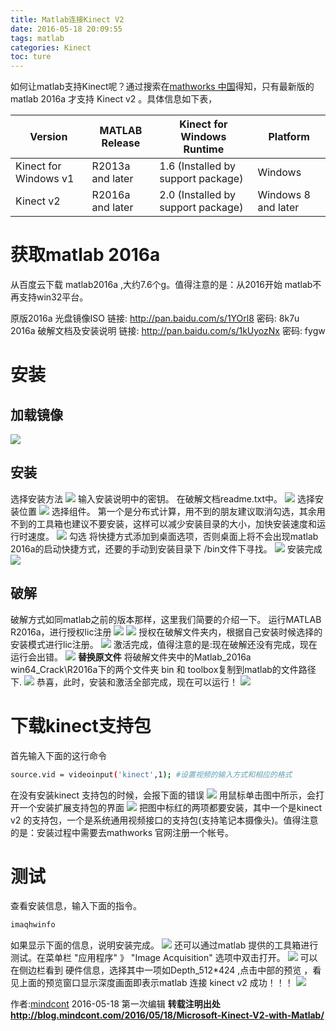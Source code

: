 ```yaml
---
title: Matlab连接Kinect V2
date: 2016-05-18 20:09:55
tags: matlab
categories: Kinect
toc: ture
---
```

如何让matlab支持Kinect呢？通过搜索在[mathworks 中国](http://cn.mathworks.com/hardware-support/kinect-windows.html)得知，只有最新版的 matlab 2016a 才支持 Kinect v2 。具体信息如下表，

|Version|	MATLAB Release	|Kinect for Windows Runtime	|Platform|
|---|---|---|---|
|Kinect for Windows v1|	R2013a and later|	1.6 (Installed by support package)|	Windows|
|Kinect v2	|R2016a and later|	2.0 (Installed by support package)|	Windows 8 and later|

# 获取matlab 2016a

从百度云下载 matlab2016a ,大约7.6个g。值得注意的是：从2016开始 matlab不再支持win32平台。

原版2016a 光盘镜像ISO
链接: http://pan.baidu.com/s/1YOrl8 密码: 8k7u
2016a 破解文档及安装说明
链接: http://pan.baidu.com/s/1kUyozNx 密码: fygw

# 安装

## 加载镜像
![](http://static.mindcont.com/blog/images/tools/matlab/matlab-2016a-1.jpg)
## 安装
选择安装方法
![](http://static.mindcont.com/blog/images/tools/matlab/matlab-2016a-2.jpg)
输入安装说明中的密钥。 在破解文档readme.txt中。
![](http://static.mindcont.com/blog/images/tools/matlab/matlab-2016a-3.jpg)
选择安装位置
![](http://static.mindcont.com/blog/images/tools/matlab/matlab-2016a-4.jpg)
选择组件。 第一个是分布式计算，用不到的朋友建议取消勾选，其余用不到的工具箱也建议不要安装，这样可以减少安装目录的大小，加快安装速度和运行时速度。
![](http://static.mindcont.com/blog/images/tools/matlab/matlab-2016a-5.jpg)
勾选 将快捷方式添加到桌面选项，否则桌面上将不会出现matlab 2016a的启动快捷方式，还要的手动到安装目录下 /bin文件下寻找。
![](http://static.mindcont.com/blog/images/tools/matlab/matlab-2016a-6.jpg)
安装完成
![](http://static.mindcont.com/blog/images/tools/matlab/matlab-2016a-7.jpg)
## 破解
破解方式如同matlab之前的版本那样，这里我们简要的介绍一下。
运行MATLAB R2016a，进行授权lic注册
![](http://static.mindcont.com/blog/images/tools/matlab/matlab-2016a-8.jpg)
![](http://static.mindcont.com/blog/images/tools/matlab/matlab-2016a-9.jpg)
授权在破解文件夹内，根据自己安装时候选择的安装模式进行lic注册。
![](http://static.mindcont.com/blog/images/tools/matlab/matlab-2016a-10.jpg)
激活完成，值得注意的是:现在破解还没有完成，现在运行会出错。
![](http://static.mindcont.com/blog/images/tools/matlab/matlab-2016a-11.jpg)
**替换原文件** 将破解文件夹中的Matlab_2016a win64_Crack\R2016a下的两个文件夹 bin 和 toolbox复制到matlab的文件路径下.
![](http://static.mindcont.com/blog/images/tools/matlab/matlab-2016a-12.jpg)
恭喜，此时，安装和激活全部完成，现在可以运行！
![](http://static.mindcont.com/blog/images/tools/matlab/matlab-2016a-13.jpg)
# 下载kinect支持包
首先输入下面的这行命令
```bash
source.vid = videoinput('kinect',1); #设置视频的输入方式和相应的格式
```
在没有安装kinect 支持包的时候，会报下面的错误
![](http://static.mindcont.com/blog/images/tools/matlab/kinect-v2-1.png)
用鼠标单击图中所示，会打开一个安装扩展支持包的界面
![](http://static.mindcont.com/blog/images/tools/matlab/kinect-v2-2.png)
把图中标红的两项都要安装，其中一个是kinect v2 的支持包，一个是系统通用视频接口的支持包(支持笔记本摄像头)。值得注意的是：安装过程中需要去mathworks 官网注册一个帐号。
# 测试
查看安装信息，输入下面的指令。
```bash
imaqhwinfo
```
如果显示下面的信息，说明安装完成。
![](http://static.mindcont.com/blog/images/tools/matlab/kinect-v2-3.png)
还可以通过matlab 提供的工具箱进行测试。在菜单栏 "应用程序" 》 "Image Acquisition" 选项中双击打开。
![](http://static.mindcont.com/blog/images/tools/matlab/kinect-v2-4.png)
可以在侧边栏看到 硬件信息，选择其中一项如Depth_512*424 ,点击中部的预览 ，看见上面的预览窗口显示深度画面即表示matlab 连接 kinect v2 成功！！！
![](http://static.mindcont.com/blog/images/tools/matlab/kinect-v2-5.png)

作者:[mindcont](https://github.com/mindcont)  2016-05-18 第一次编辑
**转载注明出处 http://blog.mindcont.com/2016/05/18/Microsoft-Kinect-V2-with-Matlab/**
